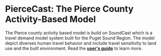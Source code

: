 # PierceCast: The Pierce County Activity-Based Model
The Pierce county activity based model is build on SoundCast which is a travel demand model system built for the Puget Sound Region. The model depict diverses human travel behavior and include travel sensitivity to land use and the built environment. Read the **[user's guide](https://github.com/RSGINC/PierceCast/wiki)** to learn more.

